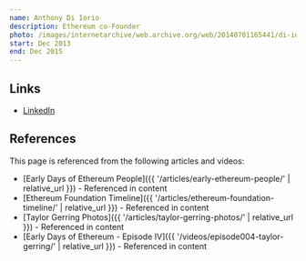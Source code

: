 ```yaml
---
name: Anthony Di Iorio
description: Ethereum co-Founder
photo: /images/internetarchive/web.archive.org/web/20140701165441/di-iorio-anthony.jpg
start: Dec 2013
end: Dec 2015
---
```


## Links

- [LinkedIn](https://www.linkedin.com/in/anthonydiiorio1/)

## References

This page is referenced from the following articles and videos:

- [Early Days of Ethereum People]({{ '/articles/early-ethereum-people/' | relative_url }}) - Referenced in content
- [Ethereum Foundation Timeline]({{ '/articles/ethereum-foundation-timeline/' | relative_url }}) - Referenced in content
- [Taylor Gerring Photos]({{ '/articles/taylor-gerring-photos/' | relative_url }}) - Referenced in content
- [Early Days of Ethereum - Episode IV]({{ '/videos/episode004-taylor-gerring/' | relative_url }}) - Referenced in content